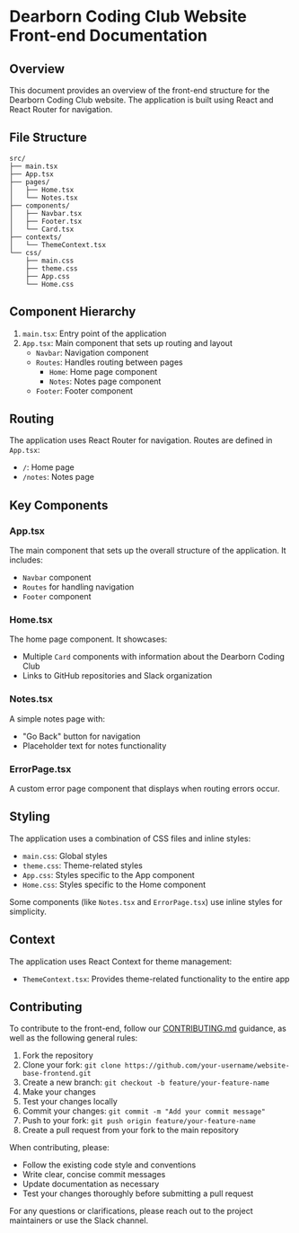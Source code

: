 # Dearborn Coding Club Website Front-end Documentation

## Overview

This document provides an overview of the front-end structure for the Dearborn Coding Club website. The application is built using React and React Router for navigation.

## File Structure

```
src/
├── main.tsx
├── App.tsx
├── pages/
│   ├── Home.tsx
│   └── Notes.tsx
├── components/
│   ├── Navbar.tsx
│   ├── Footer.tsx
│   └── Card.tsx
├── contexts/
│   └── ThemeContext.tsx
└── css/
    ├── main.css
    ├── theme.css
    ├── App.css
    └── Home.css
```

## Component Hierarchy

1. `main.tsx`: Entry point of the application
2. `App.tsx`: Main component that sets up routing and layout
   - `Navbar`: Navigation component
   - `Routes`: Handles routing between pages
     - `Home`: Home page component
     - `Notes`: Notes page component
   - `Footer`: Footer component

## Routing

The application uses React Router for navigation. Routes are defined in `App.tsx`:

- `/`: Home page
- `/notes`: Notes page

## Key Components

### App.tsx

The main component that sets up the overall structure of the application. It includes:

- `Navbar` component
- `Routes` for handling navigation
- `Footer` component

### Home.tsx

The home page component. It showcases:

- Multiple `Card` components with information about the Dearborn Coding Club
- Links to GitHub repositories and Slack organization

### Notes.tsx

A simple notes page with:

- "Go Back" button for navigation
- Placeholder text for notes functionality

### ErrorPage.tsx

A custom error page component that displays when routing errors occur.

## Styling

The application uses a combination of CSS files and inline styles:

- `main.css`: Global styles
- `theme.css`: Theme-related styles
- `App.css`: Styles specific to the App component
- `Home.css`: Styles specific to the Home component

Some components (like `Notes.tsx` and `ErrorPage.tsx`) use inline styles for simplicity.

## Context

The application uses React Context for theme management:

- `ThemeContext.tsx`: Provides theme-related functionality to the entire app

## Contributing

To contribute to the front-end, follow our [CONTRIBUTING.md](https://github.com/dearborn-coding-club/website-base-frontend/blob/main/CONTRIBUTING.md) guidance, as well as the following general rules:

1. Fork the repository
2. Clone your fork: `git clone https://github.com/your-username/website-base-frontend.git`
3. Create a new branch: `git checkout -b feature/your-feature-name`
4. Make your changes
5. Test your changes locally
6. Commit your changes: `git commit -m "Add your commit message"`
7. Push to your fork: `git push origin feature/your-feature-name`
8. Create a pull request from your fork to the main repository

When contributing, please:

- Follow the existing code style and conventions
- Write clear, concise commit messages
- Update documentation as necessary
- Test your changes thoroughly before submitting a pull request

For any questions or clarifications, please reach out to the project maintainers or use the Slack channel.